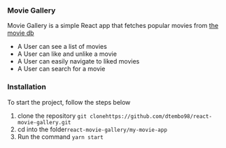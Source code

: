 ### Movie Gallery
Movie Gallery is a simple React app that fetches popular movies from  [the movie db](https://www.themoviedb.org/) 
 - A User can see a list of movies
 - A User can like and unlike a movie
 - A User can easily navigate to liked movies
 - A User can search for a movie

### Installation
To start the project, follow the steps below

1. clone the repository  ```git clonehttps://github.com/dtembo98/react-movie-gallery.git ```
2. cd  into the folder```react-movie-gallery/my-movie-app```
2. Run the command ```yarn start```

